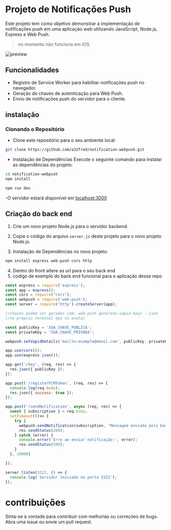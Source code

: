 # Projeto de Notificações Push

Este projeto tem como objetivo demonstrar a implementação de notificações push em uma aplicação web utilizando JavaScript, Node.js, Express e Web Push.


>no momento não funciona em IOS 

![preview](https://cdn.discordapp.com/attachments/1088804898117795945/1166304613935357983/image.png?ex=654a00d0&is=65378bd0&hm=a415b3d509af64bb4d11dc1c28fa04218ceb059a6dfd90472c50288ac710e280&)

## Funcionalidades

- Registro de Service Worker para habilitar notificações push no navegador.
- Geração de chaves de autenticação para Web Push.
- Envio de notificações push do servidor para o cliente.

## instalação

###  Clonando o Repositório

- Clone este repositório para o seu ambiente local:

```bash
git clone https://github.com/a32fred/notification-webpush.git
```

- Instalação de Dependências
Execute o seguinte comando para instalar as dependências do projeto:

```bash
cd notification-webpush 
npm install
```


```bash
npm run dev
```
-O servidor estará disponível em [localhost:3000](localhost:3000)

## Criação do back end

 1.  Crie um novo projeto Node.js para o servidor backend.
    
2.  Copie o código do arquivo `server.js` deste projeto para o novo projeto Node.js.
    
3.  Instalação de Dependências no novo projeto:
    
```bash 
npm install express web-push cors http
```

4. Dentro do front altere as url para o seu back end 
5. codigo de exemplo  do back end funcional para o aplicação desse repo
```javascript
const express = require('express');
const app = express();
const cors = require("cors");
const webpush = require('web-push');
const server = require('http').createServer(app);

//chaves podem ser geradas com: web-push generate-vapid-keys --json
//no proprio terminal dps so anotar

const publicKey = 'SUA_CHAVE_PUBLICA'; 
const privateKey = 'SUA_CHAVE_PRIVADA';

webpush.setVapidDetails('mailto:example@email.com', publicKey, privateKey);

app.use(cors());
app.use(express.json());

app.get('/key', (req, res) => {
  res.json({ publicKey });
});

app.post('/registerFCMToken', (req, res) => {
  console.log(req.body);
  res.json({ success: true });
});

app.post('/sendNotification', async (req, res) => {
  const { subscription } = req.body;
  setTimeout(()=> {
    try {
      webpush.sendNotification(subscription, 'Mensagem enviada pelo back end');
      res.sendStatus(200); 
    } catch (error) {
      console.error('Erro ao enviar notificação:', error);
      res.sendStatus(500); 
    }
  }, 10000)

});

server.listen(3322, () => {
  console.log('Servidor iniciado na porta 3322');
});

```
# contribuições

Sinta-se à vontade para contribuir com melhorias ou correções de bugs. Abra uma issue ou envie um pull request.
